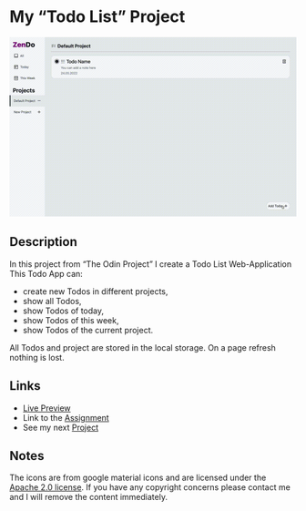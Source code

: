 # My “Todo List” Project
![preview gif](./media/prev.gif) 

## Description
In this project from “The Odin Project” I create a Todo List Web-Application <br>
This Todo App can:

- create new Todos in different projects,
- show all Todos,
- show Todos of today,
- show Todos of this week,
- show Todos of the current project.

All Todos and project are stored in the local storage.
On a page refresh nothing is lost.

## Links
- [Live Preview](https://tomsoerr.github.io/odin-todo-list/)
- Link to the [Assignment](https://www.theodinproject.com/lessons/node-path-javascript-todo-list)
- See my next [Project](https://github.com/TomSoerr/odin-weather-app)

## Notes
The icons are from google material icons and are licensed under the [Apache 2.0 license](https://www.apache.org/licenses/LICENSE-2.0.html).
If you have any copyright concerns please contact me and I will remove the content immediately.

